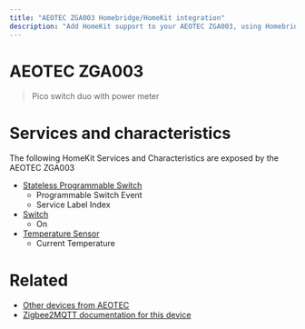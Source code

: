 ```yaml
---
title: "AEOTEC ZGA003 Homebridge/HomeKit integration"
description: "Add HomeKit support to your AEOTEC ZGA003, using Homebridge, Zigbee2MQTT and homebridge-z2m."
---
```

<!---
This file has been GENERATED using src/docgen/docgen.ts
DO NOT EDIT THIS FILE MANUALLY!
-->
# AEOTEC ZGA003
> Pico switch duo with power meter


# Services and characteristics
The following HomeKit Services and Characteristics are exposed by
the AEOTEC ZGA003

* [Stateless Programmable Switch](../../action.md)
  * Programmable Switch Event
  * Service Label Index
* [Switch](../../switch.md)
  * On
* [Temperature Sensor](../../sensors.md)
  * Current Temperature


# Related
* [Other devices from AEOTEC](../index.md#aeotec)
* [Zigbee2MQTT documentation for this device](https://www.zigbee2mqtt.io/devices/ZGA003.html)
